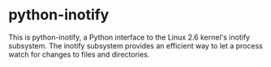 python-inotify
==============

This is python-inotify, a Python interface to the Linux 2.6 kernel's inotify subsystem. The inotify subsystem provides an efficient way to let a process watch for changes to files and directories.
